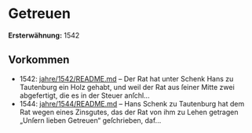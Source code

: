 # Getreuen

**Ersterwähnung:** 1542

## Vorkommen
- 1542: [jahre/1542/README.md](../jahre/1542/README.md) – Der Rat hat unter Schenk Hans zu Tautenburg ein
Holz gehabt, und weil der Rat aus ſeiner Mitte zwei
abgefertigt, die es in der Steuer anſchl...
- 1544: [jahre/1544/README.md](../jahre/1544/README.md) – Hans Schenk zu Tautenburg hat dem Rat wegen eines
Zinsgutes, das der Rat von ihm zu Lehen getragen
„Unſern lieben Getreuen“ geſchrieben, daf...
